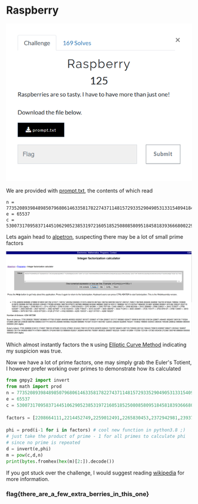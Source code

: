 # Raspberry

![](Capture.PNG)

We are provided with [prompt.txt](prompt.txt), the contents of which read
```
n = 7735208939848985079680614633581782274371148157293352904905313315409418467322726702848189532721490121708517697848255948254656192793679424796954743649810878292688507385952920229483776389922650388739975072587660866986603080986980359219525111589659191172937047869008331982383695605801970189336227832715706317
e = 65537
c = 5300731709583714451062905238531972160518525080858095184581839366680022995297863013911612079520115435945472004626222058696229239285358638047675780769773922795279074074633888720787195549544835291528116093909456225670152733191556650639553906195856979794273349598903501654956482056938935258794217285615471681
```

Lets again head to [alpetron](https://www.alpertron.com.ar/ECM.HTM), suspecting there may be a lot of small prime factors

![](alpetron.PNG)

Which almost instantly factors the `N` using [Elliptic Curve Method](https://en.wikipedia.org/wiki/Lenstra_elliptic-curve_factorization) indicating my suspicion was true.

Now we have a lot of prime factors, one may simply grab the Euler's Totient, I however prefer working over primes to demonstrate how its calculated

```python
from gmpy2 import invert
from math import prod
n = 7735208939848985079680614633581782274371148157293352904905313315409418467322726702848189532721490121708517697848255948254656192793679424796954743649810878292688507385952920229483776389922650388739975072587660866986603080986980359219525111589659191172937047869008331982383695605801970189336227832715706317
e = 65537
c = 5300731709583714451062905238531972160518525080858095184581839366680022995297863013911612079520115435945472004626222058696229239285358638047675780769773922795279074074633888720787195549544835291528116093909456225670152733191556650639553906195856979794273349598903501654956482056938935258794217285615471681

factors = [2208664111,2214452749,2259012491,2265830453,2372942981,2393757139,2465499073,2508863309,2543358889,2589229021,2642723827,2758626487,2850808189,2947867051,2982067987,3130932919,3290718047,3510442297,3600488797,3644712913,3650456981,3726115171,3750978137,3789130951,3810149963,3979951739,4033877203,4128271747,4162800959,4205130337,4221911101,4268160257]

phi = prod(i-1 for i in factors) # cool new function in python3.8 ;)
# just take the product of prime - 1 for all primes to calculate phi
# since no prime is repeated
d = invert(e,phi)
m = pow(c,d,n)
print(bytes.fromhex(hex(m)[2:]).decode())
```

If you got stuck over the challenge, I would suggest reading [wikipedia](https://en.wikipedia.org/wiki/Euler%27s_totient_function) for more information.  
### flag{there_are_a_few_extra_berries_in_this_one}
